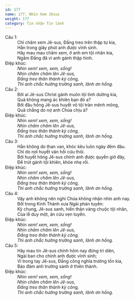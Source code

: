 ```yaml
---
id: 177
name: 177. Nhìn Xem Jêsus
weight: 177
category: Tin nhận Tin lành
---
```

<dl><dt>Câu 1:</dt><dd data-verse="1">Chỉ chăm xem Jê-sus, Đấng treo trên thập tự kia, <br/>Hẳn trong giây phút anh được vĩnh sinh. <br/>Hãy mau mau chăm xem, ớ anh em tội nhân kia, <br/>Ngắm Đấng đã vì anh gánh thập hình. </dd><dt>Điệp khúc:</dt><dd data-chorus="1"><em>Nhìn xem! xem, xem, sống! <br/>Nhìn chăm chăm lên Jê-sus, <br/>Đấng treo thân thành kỳ công, <br/>Thì anh chắc hưởng trường sanh, lãnh ơn hồng. </em></dd><dt>Câu 2:</dt><dd data-verse="2">Bởi ai Jê-sus Christ gánh muôn tội tình dường kia, <br/>Quả không mang ác khiên bạn đó a? <br/>Bởi đâu hông Jê-sus huyết vô tội tràn mênh mông, <br/>Quả chẳng do nợ anh Chúa chịu à? </dd><dt>Điệp khúc:</dt><dd data-chorus="1"><em>Nhìn xem! xem, xem, sống! <br/>Nhìn chăm chăm lên Jê-sus, <br/>Đấng treo thân thành kỳ công, <br/>Thì anh chắc hưởng trường sanh, lãnh ơn hồng. </em></dd><dt>Câu 3:</dt><dd data-verse="3">Hẳn không do than van, khóc kêu luôn ngày đêm đâu. <br/>Chỉ do nơi huyết vãn hồi cứu thôi. <br/>Bởi huyết hông Jê-sus chính anh được quyền giờ đây, <br/>Để trút gánh tội khiên, khỏe nhẹ rồi. </dd><dt>Điệp khúc:</dt><dd data-chorus="1"><em>Nhìn xem! xem, xem, sống! <br/>Nhìn chăm chăm lên Jê-sus, <br/>Đấng treo thân thành kỳ công, <br/>Thì anh chắc hưởng trường sanh, lãnh ơn hồng. </em></dd><dt>Câu 4:</dt><dd data-verse="4">Vậy anh không nên nghi Chúa không nhận nhìn anh nay. <br/>Bởi trong Kinh Thánh xưa Ngài phán tuyên: <br/>Kỳ chung, Jê-sus sanh, hiến thân vàng chuộc tội nhân, <br/>Của lễ duy một, ân cứu vẹn tuyền. </dd><dt>Điệp khúc:</dt><dd data-chorus="1"><em>Nhìn xem! xem, xem, sống! <br/>Nhìn chăm chăm lên Jê-sus, <br/>Đấng treo thân thành kỳ công, <br/>Thì anh chắc hưởng trường sanh, lãnh ơn hồng. </em></dd><dt>Câu 5:</dt><dd data-verse="5">Hãy mau tin Jê-sus chính hôm nay đừng trì diên, <br/>Ngài ban cho chính anh được vĩnh sinh; <br/>Vì trong tay Jê-sus, Đấng công nghĩa trường tồn kia, <br/>Bảo đảm anh trường sanh ở thiên thành. </dd><dt>Điệp khúc:</dt><dd data-chorus="1"><em>Nhìn xem! xem, xem, sống! <br/>Nhìn chăm chăm lên Jê-sus, <br/>Đấng treo thân thành kỳ công, <br/>Thì anh chắc hưởng trường sanh, lãnh ơn hồng. </em></dd></dl>
